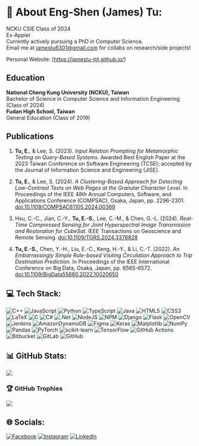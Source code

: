# 💫 About Eng-Shen (James) Tu:
NCKU CSIE Class of 2024<br>Ex-Appier<br>Currently actively pursuing a PhD in Computer Science. <br>Email me at jamestu6301@gmail.com for collabs on research/side projects!

Personal Website: [https://jamestu-jtjt.github.io/]

## Education

**National Cheng Kung University (NCKU), Taiwan**  
Bachelor of Science in Computer Science and Information Engineering (Class of 2024)  
**Fudan High School, Taiwan**  
General Education (Class of 2019)

## Publications

1. **Tu, E.**, & Lee, S. (2023). *Input Relation Prompting for Metamorphic Testing on Query-Based Systems*. Awarded Best English Paper at the 2023 Taiwan Conference on Software Engineering (TCSE); accepted by the Journal of Information Science and Engineering (JISE).

2. **Tu, E.**, & Lee, S. (2024). *A Clustering-Based Approach for Detecting Low-Contrast Texts on Web Pages at the Granular Character Level*. In Proceedings of the IEEE 48th Annual Computers, Software, and Applications Conference (COMPSAC), Osaka, Japan, pp. 2296-2301. [doi:10.1109/COMPSAC61105.2024.00369](https://doi.org/10.1109/COMPSAC61105.2024.00369)

3. Hsu, C.-C., Jian, C.-Y., **Tu, E.-S.**, Lee, C.-M., & Chen, G.-L. (2024). *Real-Time Compressed Sensing for Joint Hyperspectral Image Transmission and Restoration for CubeSat*. IEEE Transactions on Geoscience and Remote Sensing. [doi:10.1109/TGRS.2024.3378828](https://doi.org/10.1109/TGRS.2024.3378828)

4. **Tu, E.-S.**, Chen, Y.-H., Liu, E.-C., Keng, H.-Y., & Li, C.-T. (2022). *An Embarrassingly Simple Rule-based Visiting Circulation Approach to Trip Destination Prediction*. In Proceedings of the IEEE International Conference on Big Data, Osaka, Japan, pp. 6565-6572. [doi:10.1109/BigData55660.2022.10020650](https://doi.org/10.1109/BigData55660.2022.10020650)

## 💻 Tech Stack:
![C++](https://img.shields.io/badge/c++-%2300599C.svg?style=for-the-badge&logo=c%2B%2B&logoColor=white) ![JavaScript](https://img.shields.io/badge/javascript-%23323330.svg?style=for-the-badge&logo=javascript&logoColor=%23F7DF1E) ![Python](https://img.shields.io/badge/python-3670A0?style=for-the-badge&logo=python&logoColor=ffdd54) ![TypeScript](https://img.shields.io/badge/typescript-%23007ACC.svg?style=for-the-badge&logo=typescript&logoColor=white) ![Java](https://img.shields.io/badge/java-%23ED8B00.svg?style=for-the-badge&logo=openjdk&logoColor=white) ![HTML5](https://img.shields.io/badge/html5-%23E34F26.svg?style=for-the-badge&logo=html5&logoColor=white) ![CSS3](https://img.shields.io/badge/css3-%231572B6.svg?style=for-the-badge&logo=css3&logoColor=white) ![LaTeX](https://img.shields.io/badge/latex-%23008080.svg?style=for-the-badge&logo=latex&logoColor=white) ![C](https://img.shields.io/badge/c-%2300599C.svg?style=for-the-badge&logo=c&logoColor=white) ![C#](https://img.shields.io/badge/c%23-%23239120.svg?style=for-the-badge&logo=csharp&logoColor=white) ![.Net](https://img.shields.io/badge/.NET-5C2D91?style=for-the-badge&logo=.net&logoColor=white) ![NodeJS](https://img.shields.io/badge/node.js-6DA55F?style=for-the-badge&logo=node.js&logoColor=white) ![NPM](https://img.shields.io/badge/NPM-%23CB3837.svg?style=for-the-badge&logo=npm&logoColor=white) ![Django](https://img.shields.io/badge/django-%23092E20.svg?style=for-the-badge&logo=django&logoColor=white) ![Flask](https://img.shields.io/badge/flask-%23000.svg?style=for-the-badge&logo=flask&logoColor=white) ![OpenCV](https://img.shields.io/badge/opencv-%23white.svg?style=for-the-badge&logo=opencv&logoColor=white) ![Jenkins](https://img.shields.io/badge/jenkins-%232C5263.svg?style=for-the-badge&logo=jenkins&logoColor=white) ![AmazonDynamoDB](https://img.shields.io/badge/Amazon%20DynamoDB-4053D6?style=for-the-badge&logo=Amazon%20DynamoDB&logoColor=white) ![Figma](https://img.shields.io/badge/figma-%23F24E1E.svg?style=for-the-badge&logo=figma&logoColor=white) ![Keras](https://img.shields.io/badge/Keras-%23D00000.svg?style=for-the-badge&logo=Keras&logoColor=white) ![Matplotlib](https://img.shields.io/badge/Matplotlib-%23ffffff.svg?style=for-the-badge&logo=Matplotlib&logoColor=black) ![NumPy](https://img.shields.io/badge/numpy-%23013243.svg?style=for-the-badge&logo=numpy&logoColor=white) ![Pandas](https://img.shields.io/badge/pandas-%23150458.svg?style=for-the-badge&logo=pandas&logoColor=white) ![PyTorch](https://img.shields.io/badge/PyTorch-%23EE4C2C.svg?style=for-the-badge&logo=PyTorch&logoColor=white) ![scikit-learn](https://img.shields.io/badge/scikit--learn-%23F7931E.svg?style=for-the-badge&logo=scikit-learn&logoColor=white) ![TensorFlow](https://img.shields.io/badge/TensorFlow-%23FF6F00.svg?style=for-the-badge&logo=TensorFlow&logoColor=white) ![GitHub Actions](https://img.shields.io/badge/github%20actions-%232671E5.svg?style=for-the-badge&logo=githubactions&logoColor=white) ![Bitbucket](https://img.shields.io/badge/bitbucket-%230047B3.svg?style=for-the-badge&logo=bitbucket&logoColor=white) ![GitLab](https://img.shields.io/badge/gitlab-%23181717.svg?style=for-the-badge&logo=gitlab&logoColor=white) ![GitHub](https://img.shields.io/badge/github-%23121011.svg?style=for-the-badge&logo=github&logoColor=white)

## 📊 GitHub Stats:
![](https://github-readme-stats.vercel.app/api?username=jamestu-jtjt&theme=dark&hide_border=true&include_all_commits=true&count_private=true)<br/>
<!--- 
![](https://github-readme-streak-stats.herokuapp.com/?user=jamestu-jtjt&theme=dark&hide_border=true)<br/>
![](https://github-readme-stats.vercel.app/api/top-langs/?username=jamestu-jtjt&theme=dark&hide_border=true&include_all_commits=true&count_private=true&layout=compact)
--->
### 🏆 GitHub Trophies
![](https://github-profile-trophy.vercel.app/?username=jamestu-jtjt&theme=tokyonight&no-frame=true&no-bg=true&margin-w=4)

## 🌐 Socials:
[![Facebook](https://img.shields.io/badge/Facebook-%231877F2.svg?logo=Facebook&logoColor=white)](https://www.facebook.com/james.tu.9083/) [![Instagram](https://img.shields.io/badge/Instagram-%23E4405F.svg?logo=Instagram&logoColor=white)](https://instagram.com/jt.handwriting) [![LinkedIn](https://img.shields.io/badge/LinkedIn-%230077B5.svg?logo=linkedin&logoColor=white)](https://www.linkedin.com/in/james-tu-ncku/) 
<!--- 
### 🔝 Top Contributed Repo
![](https://github-contributor-stats.vercel.app/api?username=jamestu-jtjt&limit=5&theme=tokyonight&combine_all_yearly_contributions=true)

## ✍️ Random Dev Quote
![](https://quotes-github-readme.vercel.app/api?type=horizontal&theme=tokyonight)

[![](https://visitcount.itsvg.in/api?id=jamestu-jtjt&icon=2&color=6)](https://visitcount.itsvg.in)
--->
